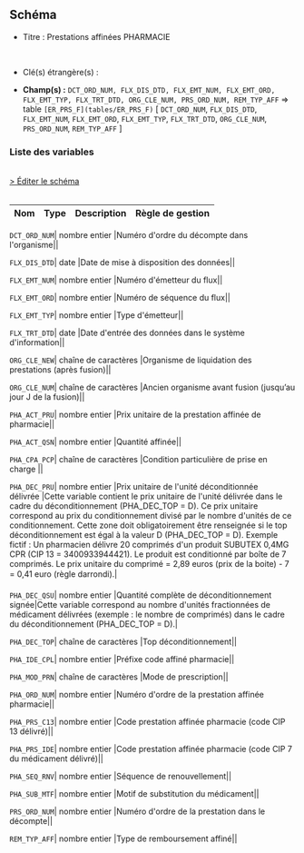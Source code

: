 ## Schéma


- Titre : Prestations affinées PHARMACIE
<br />



- Clé(s) étrangère(s) : <br />

- **Champ(s) :** `DCT_ORD_NUM, FLX_DIS_DTD, FLX_EMT_NUM, FLX_EMT_ORD, FLX_EMT_TYP, FLX_TRT_DTD, ORG_CLE_NUM, PRS_ORD_NUM, REM_TYP_AFF`
  => table `[ER_PRS_F](tables/ER_PRS_F)` [ `DCT_ORD_NUM`, `FLX_DIS_DTD`, `FLX_EMT_NUM`, `FLX_EMT_ORD`, `FLX_EMT_TYP`, `FLX_TRT_DTD`, `ORG_CLE_NUM`, `PRS_ORD_NUM`, `REM_TYP_AFF` ]<br />

 
### Liste des variables
<br />
<div>
    <a href="https://gitlab.com/healthdatahub/applications-du-hdh/schema-snds/-/tree/master/schemas/DCIR/ER_PHA_F.json"
       target="_blank" rel="noopener noreferrer">> Éditer le schéma</a>
</div>
<br />

Nom | Type | Description | Règle de gestion
-|-|-|-



`DCT_ORD_NUM`| nombre entier |Numéro d'ordre du décompte dans l'organisme||

`FLX_DIS_DTD`| date |Date de mise à disposition des données||

`FLX_EMT_NUM`| nombre entier |Numéro d'émetteur du flux||

`FLX_EMT_ORD`| nombre entier |Numéro de séquence du flux||

`FLX_EMT_TYP`| nombre entier |Type d'émetteur||

`FLX_TRT_DTD`| date |Date d'entrée des données dans le système d'information||

`ORG_CLE_NEW`| chaîne de caractères |Organisme de liquidation des prestations (après fusion)||

`ORG_CLE_NUM`| chaîne de caractères |Ancien organisme avant fusion (jusqu’au jour J de la fusion)||

`PHA_ACT_PRU`| nombre entier |Prix unitaire de la prestation affinée de pharmacie||

`PHA_ACT_QSN`| nombre entier |Quantité affinée||

`PHA_CPA_PCP`| chaîne de caractères |Condition particulière de prise en charge ||

`PHA_DEC_PRU`| nombre entier |Prix unitaire de l'unité déconditionnée délivrée |Cette variable contient le prix unitaire de l'unité délivrée dans le cadre du déconditionnement (PHA_DEC_TOP = D). Ce prix unitaire correspond au prix du conditionnement divisé par le nombre d'unités de ce conditionnement. Cette zone doit obligatoirement être renseignée si le top déconditionnement est égal à la valeur D (PHA_DEC_TOP = D).  Exemple fictif :  Un pharmacien délivre 20 comprimés d'un produit SUBUTEX 0,4MG CPR (CIP 13 = 3400933944421). Le produit est conditionné par boîte de 7 comprimés. Le prix unitaire du comprimé = 2,89 euros (prix de la boite) - 7 = 0,41 euro (règle darrondi).|

`PHA_DEC_QSU`| nombre entier |Quantité complète de déconditionnement signée|Cette variable correspond au nombre d'unités fractionnées de médicament délivrées (exemple : le nombre de comprimés) dans le cadre du déconditionnement (PHA_DEC_TOP = D).|

`PHA_DEC_TOP`| chaîne de caractères |Top déconditionnement||

`PHA_IDE_CPL`| nombre entier |Préfixe code affiné pharmacie||

`PHA_MOD_PRN`| chaîne de caractères |Mode de prescription||

`PHA_ORD_NUM`| nombre entier |Numéro d'ordre de la prestation affinée pharmacie||

`PHA_PRS_C13`| nombre entier |Code prestation affinée pharmacie (code CIP 13 délivré)||

`PHA_PRS_IDE`| nombre entier |Code prestation affinée pharmacie (code CIP 7 du médicament délivré)||

`PHA_SEQ_RNV`| nombre entier |Séquence de renouvellement||

`PHA_SUB_MTF`| nombre entier |Motif de substitution du médicament||

`PRS_ORD_NUM`| nombre entier |Numéro d'ordre de la prestation dans le décompte||

`REM_TYP_AFF`| nombre entier |Type de remboursement affiné||

